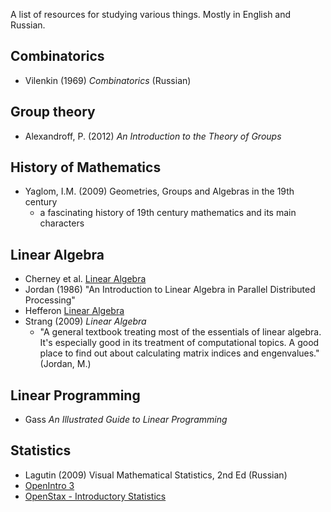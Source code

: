 A list of resources for studying various things. Mostly in English and Russian.

## Combinatorics

- Vilenkin (1969) *Combinatorics* (Russian)



## Group theory

- Alexandroff, P. (2012) *An Introduction to the Theory of Groups*



## History of Mathematics

- Yaglom, I.M. (2009) Geometries, Groups and Algebras in the 19th century
  - a fascinating history of 19th century mathematics and its main characters



## Linear Algebra

- Cherney et al. [Linear Algebra](https://www.math.ucdavis.edu/~linear/)
- Jordan (1986) "An Introduction to Linear Algebra in Parallel Distributed Processing"
- Hefferon [Linear Algebra](http://joshua.smcvt.edu/linearalgebra/)
- Strang (2009) *Linear Algebra*
  - "A general textbook treating most of the essentials of linear algebra.
  It's especially good in its treatment of computational topics. A good place to find
  out about calculating matrix indices and engenvalues." (Jordan, M.)



## Linear Programming

- Gass *An Illustrated Guide to Linear Programming*



## Statistics

- Lagutin (2009) Visual Mathematical Statistics, 2nd Ed (Russian)
- [OpenIntro 3](https://www.openintro.org/stat/textbook.php?stat_book=os)
- [OpenStax - Introductory Statistics](https://cnx.org/contents/MBiUQmmY@19.1:kcV4GRqc@13/Preface)
